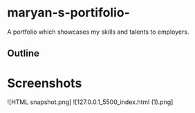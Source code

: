 # maryan-s-portifolio-
A portfolio which showcases my skills and talents to employers. 

## Outline  

# Screenshots 

![HTML snapshot.png]
![127.0.0.1_5500_index.html (1).png]






